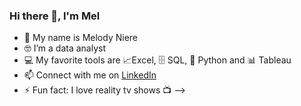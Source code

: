 ### Hi there 👋, I'm Mel
- 🌈 My name is Melody Niere
- 🤓 I’m a data analyst 
- 💻 My favorite tools are 📈Excel, 🗄️ SQL, 🐍 Python and 📊 Tableau
- 📫 Connect with me on [LinkedIn](https://www.linkedin.com/in/melniere/)
- ⚡ Fun fact: I love reality tv shows 📺
-->

<!--
**nieremath/nieremath** is a ✨ _special_ ✨ repository because its `README.md` (this file) appears on your GitHub profile.

Here are some ideas to get you started:

- 🔭 I’m currently working on ...
- 🌱 I’m currently learning ...
- 👯 I’m looking to collaborate on ...
- 🤔 I’m looking for help with ...
- 💬 Ask me about ...
- 📫 How to reach me: ...
- 😄 Pronouns: ...
- ⚡ Fun fact: ...
-->
